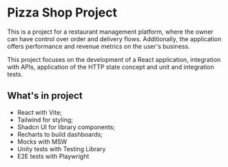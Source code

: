 # Pizza Shop Project

This is a project for a restaurant management platform, where the owner can have control over order and delivery flows. Additionally, the application offers performance and revenue metrics on the user's business.

This project focuses on the development of a React application, integration with APIs, application of the HTTP state concept and unit and integration tests.

## What's in project

- React with Vite;
- Tailwind for styling;
- Shadcn UI for library components;
- Recharts to build dashboards;
- Mocks with MSW
- Unity tests with Testing Library
- E2E tests with Playwright
